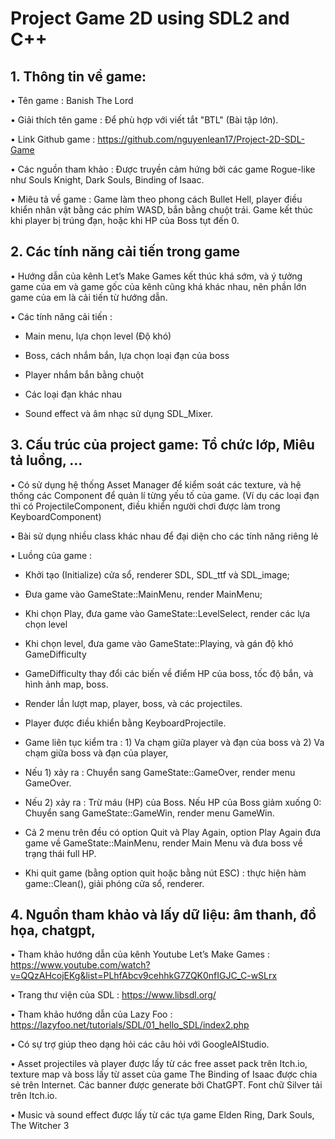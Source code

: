 # Project Game 2D using SDL2 and C++
## 1.	Thông tin về game: 
• Tên game : Banish The Lord 

• Giải thích tên game : Để phù hợp với viết tắt "BTL" (Bài tập lớn).

•	Link Github game : https://github.com/nguyenlean17/Project-2D-SDL-Game

•	Các nguồn tham khảo : Được truyền cảm hứng bởi các game Rogue-like như Souls Knight, Dark Souls, Binding of Isaac. 

•	Miêu tả về game : Game làm theo phong cách Bullet Hell, player điều khiển nhân vật bằng các phím WASD, bắn bằng chuột trái. Game kết thúc khi player bị trúng đạn, hoặc khi HP của Boss tụt đến 0. 
## 2.	Các tính năng cải tiến trong game
•	Hướng dẫn của kênh Let’s Make Games kết thúc khá sớm, và ý tưởng game của em và game gốc của kênh cũng khá khác nhau, nên phần lớn game của em là cải tiến từ hướng dẫn.

•	Các tính năng cải tiến : 

+ Main menu, lựa chọn level (Độ khó)

+ Boss, cách nhắm bắn, lựa chọn loại đạn của boss

+ Player nhắm bắn bằng chuột

+ Các loại đạn khác nhau

+ Sound effect và âm nhạc sử dụng SDL_Mixer.
## 3.	Cấu trúc của project game: Tổ chức lớp, Miêu tả luồng, …
•	Có sử dụng hệ thống Asset Manager để kiểm soát các texture, và hệ thống các Component để quản lí từng yếu tố của game. (Ví dụ các loại đạn thì có ProjectileComponent, điều khiển người chơi được làm trong KeyboardComponent)

•	Bài sử dụng nhiều class khác nhau để đại diện cho các tính năng riêng lẻ

•	Luồng của game : 

-	Khởi tạo (Initialize) cửa sổ, renderer SDL, SDL_ttf và SDL_image;

-	Đưa game vào GameState::MainMenu, render MainMenu;

-	Khi chọn Play, đưa game vào GameState::LevelSelect, render các lựa chọn level

-	Khi chọn level, đưa game vào GameState::Playing, và gán độ khó GameDifficulty

-	GameDifficulty thay đổi các biến về điểm HP của boss, tốc độ bắn, và hình ảnh map, boss.

-	Render lần lượt map, player, boss, và các projectiles.

-	Player được điều khiển bằng KeyboardProjectile.

-	Game liên tục kiểm tra : 1) Va chạm giữa player và đạn của boss và 2) Va chạm giữa boss và đạn của player,

-	Nếu 1) xảy ra : Chuyển sang GameState::GameOver, render menu GameOver.

-	Nếu 2) xảy ra : Trừ máu (HP) của Boss. Nếu HP của Boss giảm xuống 0: Chuyển sang GameState::GameWin, render menu GameWin.

-	Cả 2 menu trên đều có option Quit và Play Again, option Play Again đưa game về GameState::MainMenu, render Main Menu và đưa boss về trạng thái full HP.

-	Khi quit game (bằng option quit hoặc bằng nút ESC) : thực hiện hàm game::Clean(), giải phóng cửa sổ, renderer.
## 4.	Nguồn tham khảo và lấy dữ liệu: âm thanh, đồ họa, chatgpt, 
•	Tham khảo hướng dẫn của kênh Youtube Let’s Make Games : https://www.youtube.com/watch?v=QQzAHcojEKg&list=PLhfAbcv9cehhkG7ZQK0nfIGJC_C-wSLrx

•	Trang thư viện của SDL : https://www.libsdl.org/

•	Tham khảo hướng dẫn của Lazy Foo : https://lazyfoo.net/tutorials/SDL/01_hello_SDL/index2.php

•	Có sự trợ giúp theo dạng hỏi các câu hỏi với GoogleAIStudio.

•	Asset projectiles và player được lấy từ các free asset pack trên Itch.io, texture map và boss lấy từ asset của game The Binding of Isaac được chia sẻ trên Internet. Các banner được generate bởi ChatGPT. Font chữ Silver tải trên Itch.io.

•	Music và sound effect được lấy từ các tựa game Elden Ring, Dark Souls, The Witcher 3


